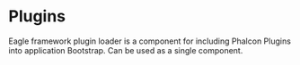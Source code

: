 # Plugins

Eagle framework plugin loader is a component for including Phalcon Plugins into application Bootstrap. Can be used as a single component.
